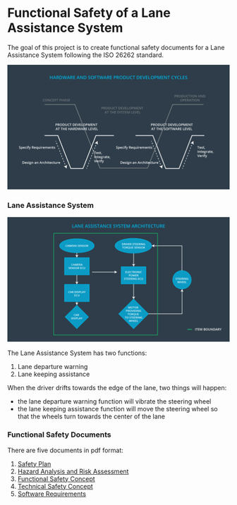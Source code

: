# Functional Safety of a Lane Assistance System

The goal of this project is to create functional safety documents for a Lane Assistance System following the ISO 26262 standard.

![alt text][image1]

[//]: # (Image References)

[image1]: ./images/v_model.png
[image2]: ./images/graphic_asset_2.png


### Lane Assistance System

![alt text][image2]

The Lane Assistance System has two functions:

1. Lane departure warning
2. Lane keeping assistance

When the driver drifts towards the edge of the lane, two things will happen:

* the ​lane departure warning function​​ will vibrate the steering wheel
* the​ lane keeping assistance function​​ will move the steering wheel so that the wheels
turn towards the center of the lane

### Functional Safety Documents

There are five documents in pdf format:

1. [Safety Plan](./01_SafetyPlan_LaneAssistance.pdf)
2. [Hazard Analysis and Risk Assessment](./02_HazardAnalysisandRiskAssess.pdf)
3. [Functional Safety Concept](./03_FunctionalSafetyConcept_LaneAssistance.pdf)
4. [Technical Safety Concept](./04_TechnicalSafetyConcept_LaneAssistance.pdf)
5. [Software Requirements](./05_SoftwareRequirementsAndArchitecture_LaneAssistance.pdf)




